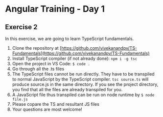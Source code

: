 # Angular Training - Day 1

## Exercise 2

In this exercise, we are going to learn TypeScript fundamentals.

1. Clone the repository at [https://github.com/vivekanandpv/TS-Fundamentals](https://github.com/vivekanandpv/TS-Fundamentals)
2. Install TypeScript compiler (if not already done):
   `npm i -g tsc`
3. Open the project in VS Code:
   `$ code .`
4. Go through all the .ts files
5. The TypeScript files cannot be run directly. They have to be transpiled to normal JavaScript by the TypeScript compiler. `tsc source.ts` will produce source.js in the same directory. If you see the project directory, you find that all the files are already transpiled for you.
6. A JavaScript file thus transpiled can be run on node runtime by `$ node file.js`
7. Please copare the TS and resultant JS files
8. Your questions are most welcome!
